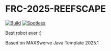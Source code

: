 # FRC-2025-REEFSCAPE
[![Build](https://github.com/awtybots/FRC-2025-REEFSCAPE/actions/workflows/build.yml/badge.svg)](https://github.com/awtybots/FRC-2025-REEFSCAPE/actions/workflows/build.yml)
[![Spotless](https://github.com/awtybots/FRC-2025-REEFSCAPE/actions/workflows/spotless.yml/badge.svg)](https://github.com/awtybots/FRC-2025-REEFSCAPE/actions/workflows/spotless.yml)

Best robot ever :)

Based on MAXSwerve Java Template 2025.1
